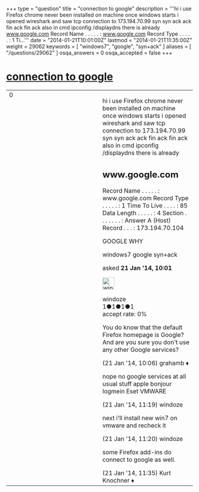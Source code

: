 +++
type = "question"
title = "connection to google"
description = '''hi  i use Firefox chrome never been installed on machine once windows starts i opened wireshark and saw tcp connection to 173.194.70.99 syn syn ack ack fin ack fin ack also in cmd ipconfig /displaydns there is already www.google.com Record Name . . . . . : www.google.com Record Type . . . . . : 1 Ti...'''
date = "2014-01-21T10:01:00Z"
lastmod = "2014-01-21T11:35:00Z"
weight = 29062
keywords = [ "windows7", "google", "syn+ack" ]
aliases = [ "/questions/29062" ]
osqa_answers = 0
osqa_accepted = false
+++

<div class="headNormal">

# [connection to google](/questions/29062/connection-to-google)

</div>

<div id="main-body">

<div id="askform">

<table id="question-table" style="width:100%;"><colgroup><col style="width: 50%" /><col style="width: 50%" /></colgroup><tbody><tr class="odd"><td style="width: 30px; vertical-align: top"><div class="vote-buttons"><span id="post-29062-upvote" class="ajax-command post-vote up" rel="nofollow" title="I like this post (click again to cancel)"> </span><div id="post-29062-score" class="post-score" title="current number of votes">0</div><span id="post-29062-downvote" class="ajax-command post-vote down" rel="nofollow" title="I dont like this post (click again to cancel)"> </span> <span id="favorite-mark" class="ajax-command favorite-mark" rel="nofollow" title="mark/unmark this question as favorite (click again to cancel)"> </span><div id="favorite-count" class="favorite-count"></div></div></td><td><div id="item-right"><div class="question-body"><p>hi i use Firefox chrome never been installed on machine once windows starts i opened wireshark and saw tcp connection to 173.194.70.99 syn syn ack ack fin ack fin ack also in cmd ipconfig /displaydns there is already</p><h2 id="www.google.com">www.google.com</h2><p>Record Name . . . . . : www.google.com Record Type . . . . . : 1 Time To Live . . . . : 85 Data Length . . . . . : 4 Section . . . . . . . : Answer A (Host) Record . . . : 173.194.70.104</p><p>GOOGLE WHY</p></div><div id="question-tags" class="tags-container tags"><span class="post-tag tag-link-windows7" rel="tag" title="see questions tagged &#39;windows7&#39;">windows7</span> <span class="post-tag tag-link-google" rel="tag" title="see questions tagged &#39;google&#39;">google</span> <span class="post-tag tag-link-syn+ack" rel="tag" title="see questions tagged &#39;syn+ack&#39;">syn+ack</span></div><div id="question-controls" class="post-controls"></div><div class="post-update-info-container"><div class="post-update-info post-update-info-user"><p>asked <strong>21 Jan '14, 10:01</strong></p><img src="https://secure.gravatar.com/avatar/9e0f2d5f6e71f802d940b052b2579ca6?s=32&amp;d=identicon&amp;r=g" class="gravatar" width="32" height="32" alt="windoze&#39;s gravatar image" /><p><span>windoze</span><br />
<span class="score" title="1 reputation points">1</span><span title="1 badges"><span class="badge1">●</span><span class="badgecount">1</span></span><span title="1 badges"><span class="silver">●</span><span class="badgecount">1</span></span><span title="1 badges"><span class="bronze">●</span><span class="badgecount">1</span></span><br />
<span class="accept_rate" title="Rate of the user&#39;s accepted answers">accept rate:</span> <span title="windoze has no accepted answers">0%</span></p></div></div><div id="comments-container-29062" class="comments-container"><span id="29063"></span><div id="comment-29063" class="comment"><div id="post-29063-score" class="comment-score"></div><div class="comment-text"><p>You do know that the default Firefox homepage is Google? And are you sure you don't use any other Google services?</p></div><div id="comment-29063-info" class="comment-info"><span class="comment-age">(21 Jan '14, 10:06)</span> <span class="comment-user userinfo">grahamb ♦</span></div></div><span id="29067"></span><div id="comment-29067" class="comment"><div id="post-29067-score" class="comment-score"></div><div class="comment-text"><p>nope no google services at all usual stuff apple bonjour logmein Eset VMWARE</p></div><div id="comment-29067-info" class="comment-info"><span class="comment-age">(21 Jan '14, 11:19)</span> <span class="comment-user userinfo">windoze</span></div></div><span id="29069"></span><div id="comment-29069" class="comment"><div id="post-29069-score" class="comment-score"></div><div class="comment-text"><p>next i'll install new win7 on vmware and recheck it</p></div><div id="comment-29069-info" class="comment-info"><span class="comment-age">(21 Jan '14, 11:20)</span> <span class="comment-user userinfo">windoze</span></div></div><span id="29070"></span><div id="comment-29070" class="comment"><div id="post-29070-score" class="comment-score"></div><div class="comment-text"><p>some Firefox add-ins do connect to google as well.</p></div><div id="comment-29070-info" class="comment-info"><span class="comment-age">(21 Jan '14, 11:35)</span> <span class="comment-user userinfo">Kurt Knochner ♦</span></div></div></div><div id="comment-tools-29062" class="comment-tools"></div><div class="clear"></div><div id="comment-29062-form-container" class="comment-form-container"></div><div class="clear"></div></div></td></tr></tbody></table>

</div>

</div>

